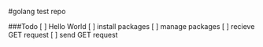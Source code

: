 #golang test repo

###Todo
[ ] Hello World
[ ] install packages
[ ] manage packages
[ ] recieve GET request
[ ] send GET request
